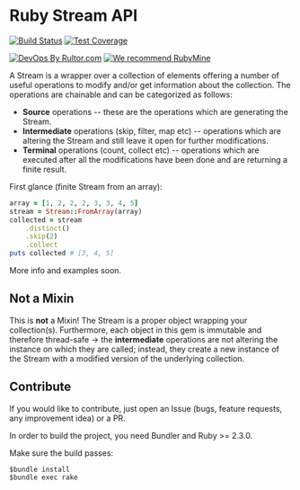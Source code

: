 # Ruby Stream API

[![Build Status](https://travis-ci.org/ruby-ee/ruby-stream-api.svg?branch=master)](https://travis-ci.org/ruby-ee/ruby-stream-api)
[![Test Coverage](https://img.shields.io/codecov/c/github/ruby-ee/ruby-stream-api.svg)](https://codecov.io/github/ruby-ee/ruby-stream-api?branch=master)

[![DevOps By Rultor.com](http://www.rultor.com/b/ruby-ee/ruby-stream-api)](http://www.rultor.com/p/ruby-ee/ruby-stream-api)
[![We recommend RubyMine](https://amihaiemil.com/images/rubymine-recommend.svg)](https://www.jetbrains.com/ruby/)

A Stream is a wrapper over a collection of elements offering a number of useful
operations to modify and/or get information about the collection. The operations are chainable and can be categorized as follows:

* **Source** operations -- these are the operations which are generating the Stream.
* **Intermediate** operations (skip, filter, map etc) -- operations which are altering the Stream and still leave it open for further modifications.
* **Terminal** operations (count, collect etc) -- operations which are executed after all the modifications have been done and are returning a finite result.

First glance (finite Stream from an array):

```ruby
array = [1, 2, 2, 2, 3, 3, 4, 5]
stream = Stream::FromArray(array)
collected = stream
    .distinct()
    .skip(2)
    .collect
puts collected # [3, 4, 5]
```

More info and examples soon.

## Not a Mixin

This is **not** a Mixin! The Stream is a proper object wrapping your collection(s). Furthermore, each object in this gem is immutable and therefore thread-safe -> the **intermediate** operations are not altering the instance on which they are called; instead, they create a new instance of the Stream with a modified version of the underlying collection.

## Contribute

If you would like to contribute, just open an Issue (bugs, feature requests, any improvement idea) or a PR.

In order to build the project, you need Bundler and Ruby >= 2.3.0.

Make sure the build passes:

```shell
$bundle install
$bundle exec rake
```
